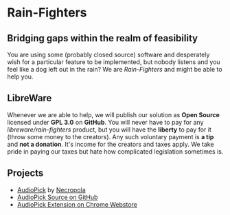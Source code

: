 # Rain-Fighters
## Bridging gaps within the realm of feasibility
You are using some (probably closed source) software and desperately wish for a particular feature to be implemented, but nobody listens and you feel like a dog left out in the rain? We are *Rain-Fighters* and might be able to help you. 

## LibreWare
Whenever we are able to help, we will publish our solution as **Open Source** licensed under **GPL 3.0** on **GitHub**. You will never have to pay for any *libreware/rain-fighters* product, but you will have the **liberty** to pay for it (throw some money to the creators). Any such voluntary payment is **a tip** and **not a donation**. It's income for the creators and taxes apply. We take pride in paying our taxes but hate how complicated legislation sometimes is.

## Projects
 - [AudioPick](https://rain-fighters.github.io/AudioPick/) by [Necropola](https://necropola.github.io/)
 - [AudioPick Source on GitHub](https://github.com/rain-fighters/AudioPick/)
 - [AudioPick Extension on Chrome Webstore](https://chrome.google.com/webstore/detail/audiopick/gfhcppdamigjkficnjnhmnljljhagaha)
